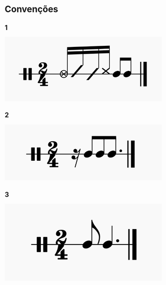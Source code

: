 # Convenções

## 1

<img src="./images/conv_1.png" width="600" />

## 2

<img src="./images/conv_2.png" width="600" />

## 3

<img src="./images/conv_3.png" width="600" />
